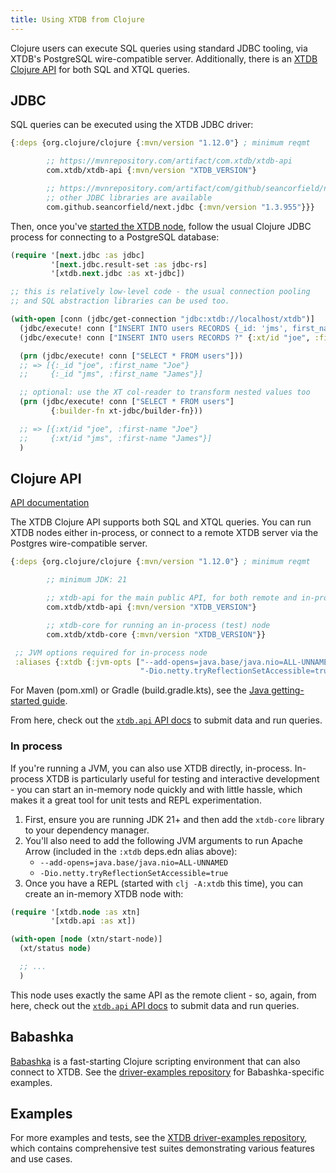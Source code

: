 ```yaml
---
title: Using XTDB from Clojure
---
```


Clojure users can execute SQL queries using standard JDBC tooling, via XTDB's PostgreSQL wire-compatible server.
Additionally, there is an [XTDB Clojure API](#clojure-api) for both SQL and XTQL queries.

## JDBC

SQL queries can be executed using the XTDB JDBC driver:

```clojure
{:deps {org.clojure/clojure {:mvn/version "1.12.0"} ; minimum reqmt

        ;; https://mvnrepository.com/artifact/com.xtdb/xtdb-api
        com.xtdb/xtdb-api {:mvn/version "XTDB_VERSION"}

        ;; https://mvnrepository.com/artifact/com/github/seancorfield/next.jdbc
        ;; other JDBC libraries are available
        com.github.seancorfield/next.jdbc {:mvn/version "1.3.955"}}}
```

Then, once you've [started the XTDB node](/intro/installation-via-docker), follow the usual Clojure JDBC process for connecting to a PostgreSQL database:

``` clojure
(require '[next.jdbc :as jdbc]
         '[next.jdbc.result-set :as jdbc-rs]
         '[xtdb.next.jdbc :as xt-jdbc])

;; this is relatively low-level code - the usual connection pooling
;; and SQL abstraction libraries can be used too.

(with-open [conn (jdbc/get-connection "jdbc:xtdb://localhost/xtdb")]
  (jdbc/execute! conn ["INSERT INTO users RECORDS {_id: 'jms', first_name: 'James'}"])
  (jdbc/execute! conn ["INSERT INTO users RECORDS ?" {:xt/id "joe", :first-name "Joe"}])

  (prn (jdbc/execute! conn ["SELECT * FROM users"]))
  ;; => [{:_id "joe", :first_name "Joe"}
  ;;     {:_id "jms", :first_name "James"}]

  ;; optional: use the XT col-reader to transform nested values too
  (prn (jdbc/execute! conn ["SELECT * FROM users"]
         {:builder-fn xt-jdbc/builder-fn}))

  ;; => [{:xt/id "joe", :first-name "Joe"}
  ;;     {:xt/id "jms", :first-name "James"}]
  )
```

## Clojure API

[API documentation](/drivers/clojure/codox/xtdb.api.html)

The XTDB Clojure API supports both SQL and XTQL queries.
You can run XTDB nodes either in-process, or connect to a remote XTDB server via the Postgres wire-compatible server.

``` clojure
{:deps {org.clojure/clojure {:mvn/version "1.12.0"} ; minimum reqmt

        ;; minimum JDK: 21

        ;; xtdb-api for the main public API, for both remote and in-process nodes
        com.xtdb/xtdb-api {:mvn/version "XTDB_VERSION"}

        ;; xtdb-core for running an in-process (test) node
        com.xtdb/xtdb-core {:mvn/version "XTDB_VERSION"}}

 ;; JVM options required for in-process node
 :aliases {:xtdb {:jvm-opts ["--add-opens=java.base/java.nio=ALL-UNNAMED"
                             "-Dio.netty.tryReflectionSetAccessible=true"]}}}
```

For Maven (pom.xml) or Gradle (build.gradle.kts), see the [Java getting-started guide](/drivers/java).

From here, check out the [`xtdb.api` API docs](/drivers/clojure/codox/xtdb.api.html) to submit data and run queries.

### In process

If you're running a JVM, you can also use XTDB directly, in-process.
In-process XTDB is particularly useful for testing and interactive development - you can start an in-memory node quickly and with little hassle, which makes it a great tool for unit tests and REPL experimentation.

1. First, ensure you are running JDK 21+ and then add the `xtdb-core` library to your dependency manager.
2. You'll also need to add the following JVM arguments to run Apache Arrow (included in the `:xtdb` deps.edn alias above):
   - `--add-opens=java.base/java.nio=ALL-UNNAMED`
   - `-Dio.netty.tryReflectionSetAccessible=true`
3. Once you have a REPL (started with `clj -A:xtdb` this time), you can create an in-memory XTDB node with:

``` clojure
(require '[xtdb.node :as xtn]
         '[xtdb.api :as xt])

(with-open [node (xtn/start-node)]
  (xt/status node)

  ;; ...
  )
```

This node uses exactly the same API as the remote client - so, again, from here, check out the [`xtdb.api` API docs](/drivers/clojure/codox/xtdb.api.html) to submit data and run queries.

## Babashka

[Babashka](https://babashka.org/) is a fast-starting Clojure scripting environment that can also connect to XTDB. See the [driver-examples repository](https://github.com/xtdb/driver-examples) for Babashka-specific examples.

## Examples

For more examples and tests, see the [XTDB driver-examples repository](https://github.com/xtdb/driver-examples), which contains comprehensive test suites demonstrating various features and use cases.
